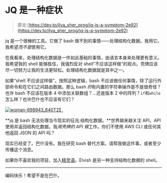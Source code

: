 # JQ 是一种症状

> 原文:[https://dev.to/ilya_sher_prog/jq-is-a-symptom-2e92](https://dev.to/ilya_sher_prog/jq-is-a-symptom-2e92)

jq 是一个很棒的工具。它做了 bash 做不到的事情——处理结构化数据。我用它。我希望*而不是*使用它。

在我看来，处理结构化数据是一件如此基础的事情，由语言本身来处理更有意义。我希望我的 shell 能够胜任，我强烈反对 shell“不应该这样做”的观点。壳牌应该尽一切努力让我的生活更轻松。处理结构化数据就是其中之一。

如果“shell 不应该这样做”，按照这种逻辑，bash 不应该做任何事情，除了运行外部命令和在它们之间路由数据。那么 bash *的*有内置的字符串操作是不是很奇怪？也许 bash 不应该在版本 4 中添加关联数组？…还是版本 2 中的阵列？`if`和`while`怎么样？也许巴什也不应该有它们？

[![woman-698943_640](../Images/8c58a0c6f9a9e40ae1cbd966c4d82e4e.png)T2】](https://res.cloudinary.com/practicaldev/image/fetch/s--KGe76ZlZ--/c_limit%2Cf_auto%2Cfl_progressive%2Cq_auto%2Cw_880/https://ilyasherdotorg.files.wordpress.com/2018/09/woman-698943_640.jpg%3Fw%3D201)

**jq 是 bash 无法处理当今现实的征兆:结构化数据。**世界越来越关注 API。API 使用并返回结构化数据。我*用壳牌的 API 做*工作。你们不使用 AWS CLI 或任何其他返回 JSON 的 API 吗？

现实已经变了。巴什没有。我在研究 bash 替代方案。请帮我做这件事。或者至少传播这个消息。

如果你不喜欢我的项目，加入[精灵语](https://github.com/elves/elvish)。Elvish 是另一种支持结构化数据的 shell。

* * *

编码快乐！希望不是在巴什。